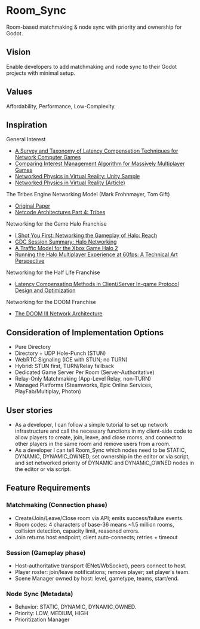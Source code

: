 # Room_Sync
Room-based matchmaking &amp; node sync with priority and ownership for Godot.

## Vision
Enable developers to add matchmaking and node sync to their Godot projects with minimal setup.

## Values
Affordability, Performance, Low-Complexity.

## Inspiration
General Interest
- [A Survey and Taxonomy of Latency Compensation Techniques for Network Computer Games](https://dl.acm.org/doi/10.1145/3519023?utm_source=chatgpt.com)
- [Comparing Interest Management Algorithm for Massively Multiplayer Games](https://dl.acm.org/doi/10.1145/1230040.1230069?utm_source=chatgpt.com)
- [Networked Physics in Virtual Reality: Unity Sample](https://github.com/fbsamples/oculus-networked-physics-sample)
- [Networked Physics in Virtual Reality (Article)](https://gafferongames.com/post/networked_physics_in_virtual_reality/)

The Tribes Engine Networking Model (Mark Frohnmayer, Tom Gift)
- [Original Paper](https://www.gamedevs.org/uploads/tribes-networking-model.pdf)
- [Netcode Architectures Part 4: Tribes](https://www.snapnet.dev/blog/netcode-architectures-part-4-tribes/)

Networking for the Game Halo Franchise
- [I Shot You First: Networking the Gameplay of Halo: Reach](https://www.youtube.com/watch?v=h47zZrqjgLc)
- [GDC Session Summary: Halo Networking](https://www.wolfire.com/blog/2011/03/GDC-Session-Summary-Halo-networking/)
- [A Traffic Model for the Xbox Game Halo 2](https://www.wolfire.com/blog/2011/03/GDC-Session-Summary-Halo-networking/)
- [Running the Halo Multiplayer Experience at 60fps: A Technical Art Perspective](https://www.youtube.com/watch?v=65_lBJbAxnk)

Networking for the Half Life Franchise
- [Latency Compensating Methods in Client/Server In-game Protocol Design and Optimization](https://www.gamedevs.org/uploads/latency-compensation-in-client-server-protocols.pdf?utm_source=chatgpt.com)

Networking for the DOOM Franchise
- [The DOOM III Network Architecture](https://mrelusive.com/publications/papers/The-DOOM-III-Network-Architecture.pdf?utm_source=chatgpt.com)


## Consideration of Implementation Options
- Pure Directory
- Directory + UDP Hole-Punch (STUN)
- WebRTC Signaling (ICE with STUN; no TURN)
- Hybrid: STUN first, TURN/Relay fallback
- Dedicated Game Server Per Room (Server-Authoritative)
- Relay-Only Matchmaking (App-Level Relay, non-TURN)
- Managed Platforms (Steamworks, Epic Online Services, PlayFab/Multiplay, Photon)



## User stories
- As a developer, I can follow a simple tutorial to set up network infrastructure and call the necessary functions in my client-side code to allow players to create, join, leave, and close rooms, and connect to other players in the same room and remove users from a room.
- As a developer I can tell Room_Sync which nodes need to be STATIC, DYNAMIC, DYNAMIC_OWNED, set ownership in the editor or via script, and set networked priority of DYNAMIC and DYNAMiC_OWNED nodes in the editor or via script.

## Feature Requirements
### Matchmaking (Connection phase)
- Create/Join/Leave/Close room via API; emits success/failure events.
- Room codes: 4 characters of base-36 means ~1.5 million rooms, collision detection, capacity limit, reasoned errors.
- Join returns host endpoint; client auto-connects; retries + timeout
### Session (Gameplay phase)
- Host-authoritative transport (ENet/WbSocket), peers connect to host.
- Player roster: join/leave notifications; remove player; set player's team.
- Scene Manager owned by host: level, gametype, teams, start/end.
### Node Sync (Metadata)
- Behavior: STATIC, DYNAMIC, DYNAMIC_OWNED.
- Priority: LOW, MEDIUM, HIGH
- Prioritization Manager 
